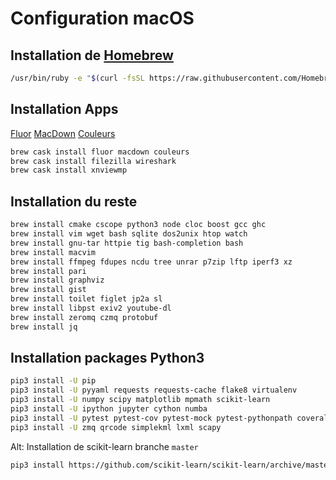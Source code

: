 # Configuration macOS

## Installation de [Homebrew](https://brew.sh)

````bash
/usr/bin/ruby -e "$(curl -fsSL https://raw.githubusercontent.com/Homebrew/install/master/install)"
````

## Installation Apps

[Fluor](https://github.com/Pyroh/Fluor)
[MacDown](https://macdown.uranusjr.com)
[Couleurs](https://couleursapp.com)

````bash
brew cask install fluor macdown couleurs
brew cask install filezilla wireshark
brew cask install xnviewmp
````

## Installation du reste

````bash
brew install cmake cscope python3 node cloc boost gcc ghc
brew install vim wget bash sqlite dos2unix htop watch
brew install gnu-tar httpie tig bash-completion bash
brew install macvim
brew install ffmpeg fdupes ncdu tree unrar p7zip lftp iperf3 xz
brew install pari
brew install graphviz
brew install gist
brew install toilet figlet jp2a sl
brew install libpst exiv2 youtube-dl
brew install zeromq czmq protobuf
brew install jq
````

## Installation packages Python3

````bash
pip3 install -U pip
pip3 install -U pyyaml requests requests-cache flake8 virtualenv
pip3 install -U numpy scipy matplotlib mpmath scikit-learn
pip3 install -U ipython jupyter cython numba
pip3 install -U pytest pytest-cov pytest-mock pytest-pythonpath coveralls
pip3 install -U zmq qrcode simplekml lxml scapy
````

Alt: Installation de scikit-learn branche `master`
````bash
pip3 install https://github.com/scikit-learn/scikit-learn/archive/master.zip
````
